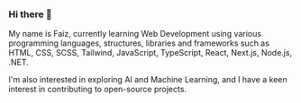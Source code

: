 ### Hi there 👋

My name is Faiz, currently learning Web Development using various programming languages, structures, libraries and frameworks such as HTML, CSS, SCSS, Tailwind, JavaScript, TypeScript, React, Next.js, Node.js, .NET.

I'm also interested in exploring AI and Machine Learning, and I have a keen interest in contributing to open-source projects.

